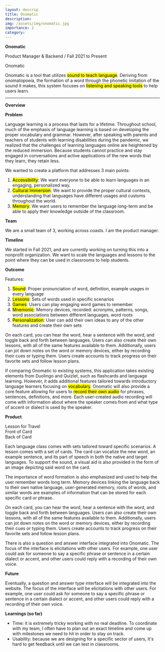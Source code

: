 ```yaml
---
layout: descrip
title: Onomatic
description:
img: /assets/img/onomatic.jpg
importance: 2
category:
---
```


**Onomatic**

Product Manager & Backend / Fall 2021 to Present

<div class="row">
    <div class="col-sm mt-3 mt-md-0">
        <img class="center" src="{{ '/assets/img/onomatic.jpg' | relative_url }}" alt="" title="onomatic"/>
    </div>
</div>
<div class="caption">
    Onomatic
</div>

Onomatic is a tool that utilizes <mark>sound to teach language</mark>. Deriving from onomatopoeia, the formation of a word through the phonetic imitation of the sound it makes, this system focuses on <mark>listening and speaking tools</mark> to help users learn.

---

**Overview**

**Problem**

Language learning is a process that lasts for a lifetime. Throughout school, much of the emphasis of language learning is based on developing the proper vocabulary and grammar. However, after speaking with parents and teachers of students with learning disabilities during the pandemic, we realized that the challenges of learning languages online are heightened by the reduced immersion. Because students cannot practice and stay engaged in conversations and active applications of the new words that they learn, they retain less.

We wanted to create a platform that addresses 3 main points:
1. <mark>Accessibility</mark>: We want everyone to be able to learn languages in an engaging,
personalized way.
2. <mark>Cultural Immersion</mark>: We want to provide the proper cultural contexts,
understanding that languages have different usages and customs throughout the
world.
3. <mark>Memory</mark>: We want users to remember the language long-term and be able to
apply their knowledge outside of the classroom.

**Team**

We are a small team of 3, working across coasts. I am the product manager.

**Timeline**

We started in Fall 2021, and are currently working on turning this into a nonprofit organization. We 
want to scale the languages and lessons to the point where they can be used in classrooms to help students.


**Outcome**

Features:

1. <mark>Sound</mark>: Proper pronunciation of word, definition, example usages in every language
2. <mark>Lessons</mark>: Sets of words used in specific scenarios
3. <mark>Games</mark>: Users can play engaging word games to remember
4. <mark>Mnemonic</mark>: Memory devices, recorded: acronyms, patterns, songs, word
associations between different languages, word roots
5. <mark>Personalization</mark>: User can add their own ideas to any of the other features and
create their own sets

On each card, you can hear the word, hear a sentence with the word, and toggle back and forth between languages. Users can also create their own lessons, with all of the same features available to them. Additionally, users can jot down notes on the word or memory devices, either by recording their cues or typing them. Users create accounts to track progress on their favorite sets and follow lesson plans.

If comparing Onomatic to existing systems, this application takes existing elements from Duolingo and Quizlet, such as flashcards and language learning. However, it adds additional features tailored towards introductory language learners focusing on <mark>vocabulary</mark>. Onomatic will also provide a core feature allowing for users to <mark>record their own audio</mark> for phrases, sentences, definitions, and more. Each user-created audio recording will come with information about where the speaker comes from and what type of accent or dialect is used by the speaker. 



**Product**

<div class="row">
    <div class="col-sm mt-3 mt-md-0">
        <img class="center" src="{{ '/assets/img/cardset.jpg' | relative_url }}" alt="" title="lesson"/>
    </div>
</div>
<div class="caption">
    Lesson for Travel
</div>

<div class="row">
    <div class="col-sm mt-3 mt-md-0">
        <img class="center" src="{{ '/assets/img/card.jpg' | relative_url }}" alt="" title="front"/>
    </div>
</div>
<div class="caption">
    Front of Card
</div>

<div class="row">
    <div class="col-sm mt-3 mt-md-0">
        <img class="center" src="{{ '/assets/img/cardback.jpg' | relative_url }}" alt="" title="back"/>
    </div>
</div>
<div class="caption">
    Back of Card
</div>

Each language class comes with sets tailored toward specific scenarios. A lesson comes with a set of cards. The card can vocalize the new word, an example sentence, and its part of speech in both the native and target languages. To support the sound, a visual aid is also provided in the form of an image depicting said word on the card.

The importance of word formation is also emphasized and used to help the user remember words long term. Memory devices linking the language back to their own native language, user-generated memory, roots of words, and similar words are examples of information that can be stored for each specific card or phrase.

On each card, you can hear the word, hear a sentence with the word, and toggle back and forth between languages. Users can also create their own lessons, with all of the same features available to them. Additionally, users can jot down notes on the word or memory devices, either by recording their cues or typing them. Users create accounts to track progress on their favorite sets and follow lesson plans.

There is also a question and answer interface integrated into Onomatic. The focus of the interface is elicitations with other users. For example, one user could ask for someone to say a specific phrase or sentence in a certain dialect or accent, and other users could reply with a recording of their own voice.

**Future**

Eventually, a question and answer type interface will be integrated into the website. The focus of the interface will be elicitations with other users. For example, one user could ask for someone to say a specific phrase or sentence in a certain dialect or accent, and other users could reply with a recording of their own voice.

**Learnings (so far)**

- Time: it is extremely tricky working with no real deadline. To coordinate with my team,
 I often have to plan out an exact timeline and come up with milestones we need to hit in order to stay on track.
- Usability: because we are designing for a specific sector of users, it's hard to get feedback until we can test in classrooms.